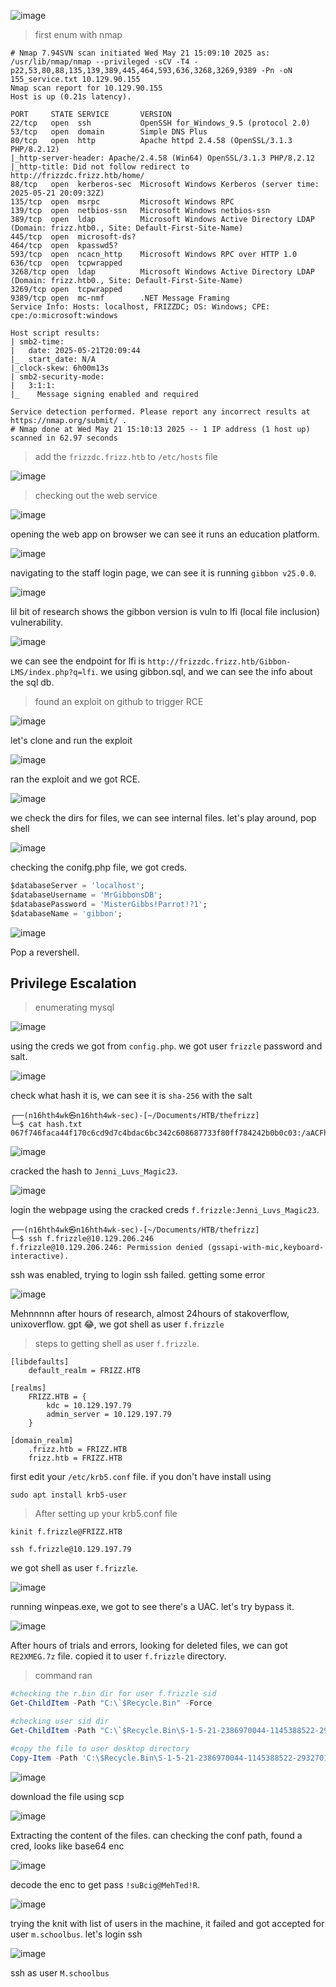 ![image](https://github.com/user-attachments/assets/b18d55ca-14a8-490a-97e6-2e9231fc8eb8)

> first enum with nmap

```shell
# Nmap 7.94SVN scan initiated Wed May 21 15:09:10 2025 as: /usr/lib/nmap/nmap --privileged -sCV -T4 -p22,53,80,88,135,139,389,445,464,593,636,3268,3269,9389 -Pn -oN 155_service.txt 10.129.90.155
Nmap scan report for 10.129.90.155
Host is up (0.21s latency).

PORT     STATE SERVICE       VERSION
22/tcp   open  ssh           OpenSSH for_Windows_9.5 (protocol 2.0)
53/tcp   open  domain        Simple DNS Plus
80/tcp   open  http          Apache httpd 2.4.58 (OpenSSL/3.1.3 PHP/8.2.12)
|_http-server-header: Apache/2.4.58 (Win64) OpenSSL/3.1.3 PHP/8.2.12
|_http-title: Did not follow redirect to http://frizzdc.frizz.htb/home/
88/tcp   open  kerberos-sec  Microsoft Windows Kerberos (server time: 2025-05-21 20:09:32Z)
135/tcp  open  msrpc         Microsoft Windows RPC
139/tcp  open  netbios-ssn   Microsoft Windows netbios-ssn
389/tcp  open  ldap          Microsoft Windows Active Directory LDAP (Domain: frizz.htb0., Site: Default-First-Site-Name)
445/tcp  open  microsoft-ds?
464/tcp  open  kpasswd5?
593/tcp  open  ncacn_http    Microsoft Windows RPC over HTTP 1.0
636/tcp  open  tcpwrapped
3268/tcp open  ldap          Microsoft Windows Active Directory LDAP (Domain: frizz.htb0., Site: Default-First-Site-Name)
3269/tcp open  tcpwrapped
9389/tcp open  mc-nmf        .NET Message Framing
Service Info: Hosts: localhost, FRIZZDC; OS: Windows; CPE: cpe:/o:microsoft:windows

Host script results:
| smb2-time: 
|   date: 2025-05-21T20:09:44
|_  start_date: N/A
|_clock-skew: 6h00m13s
| smb2-security-mode: 
|   3:1:1: 
|_    Message signing enabled and required

Service detection performed. Please report any incorrect results at https://nmap.org/submit/ .
# Nmap done at Wed May 21 15:10:13 2025 -- 1 IP address (1 host up) scanned in 62.97 seconds
```

> add the `frizzdc.frizz.htb` to `/etc/hosts` file

![image](https://github.com/user-attachments/assets/414ff2af-a7ae-4950-8c1f-fc7cf91d8c99)

> checking out the web service

![image](https://github.com/user-attachments/assets/4cefd179-0489-4ae0-be5c-ca4608ff3c5f)

opening the web app on browser we can see it runs an education platform. 

![image](https://github.com/user-attachments/assets/1757a8cc-aa0f-47e6-b707-3de0ada637b7)

navigating to the staff login page, we can see it is running `gibbon v25.0.0`. 

![image](https://github.com/user-attachments/assets/6b364863-e852-4c9e-b877-091e7b60b996)

lil bit of research shows the gibbon version is vuln to lfi (local file inclusion) vulnerability.

![image](https://github.com/user-attachments/assets/ce8bae4a-fdf1-4730-b6e4-252fcaeb9f66)

we can see the endpoint for lfi is `http://frizzdc.frizz.htb/Gibbon-LMS/index.php?q=lfi`. we using gibbon.sql, and we can see the info about the sql db. 

> found an exploit on github to trigger RCE

![image](https://github.com/user-attachments/assets/d345733f-b6a9-4b0e-9f75-7e4c7e1e8869)

let's clone and run the exploit 

![image](https://github.com/user-attachments/assets/3fe86a84-377e-449c-aa09-e59c35eba698)

ran the exploit and we got RCE. 

![image](https://github.com/user-attachments/assets/c8cedad4-8983-4833-8f10-176023db8f1a)

we check the dirs for files, we can see internal files. let's play around, pop shell 

![image](https://github.com/user-attachments/assets/438814dc-9384-4b49-b78c-0cb30399c771)

checking the conifg.php file, we got creds. 

```sql
$databaseServer = 'localhost';
$databaseUsername = 'MrGibbonsDB';
$databasePassword = 'MisterGibbs!Parrot!?1';
$databaseName = 'gibbon';
```

![image](https://github.com/user-attachments/assets/930dcbd5-c2b3-4907-9156-81c8a9a92ec9)

Pop a revershell.



## Privilege Escalation


> enumerating mysql

![image](https://github.com/user-attachments/assets/b187bb46-aa6f-4718-9d4f-57db53cfe8d6)

using the creds we got from `config.php`. we got user `frizzle` password and salt. 

![image](https://github.com/user-attachments/assets/33121bbe-d430-400f-a025-d1624423d780)

check what hash it is, we can see it is `sha-256` with the salt 

```shell
┌──(n16hth4wk㉿n16hth4wk-sec)-[~/Documents/HTB/thefrizz]
└─$ cat hash.txt 
067f746faca44f170c6cd9d7c4bdac6bc342c608687733f80ff784242b0b0c03:/aACFhikmNopqrRTVz2489
```

![image](https://github.com/user-attachments/assets/769f980a-a009-498f-a3e1-ec948ef8bde2)

cracked the hash to `Jenni_Luvs_Magic23`. 

![image](https://github.com/user-attachments/assets/c4f86167-5050-4db7-b028-032ffa76526e)

login the webpage using the cracked creds `f.frizzle:Jenni_Luvs_Magic23`.

```shell
┌──(n16hth4wk㉿n16hth4wk-sec)-[~/Documents/HTB/thefrizz]
└─$ ssh f.frizzle@10.129.206.246     
f.frizzle@10.129.206.246: Permission denied (gssapi-with-mic,keyboard-interactive).
```
ssh was enabled, trying to login ssh failed. getting some error 

![image](https://github.com/user-attachments/assets/5237dfae-262d-499c-8681-0229204271e7)

Mehnnnnn after hours of research, almost 24hours of stakoverflow, unixoverflow. gpt 😂, we got shell as user `f.frizzle`

> steps to getting shell as user `f.frizzle`.

```
[libdefaults]
    default_realm = FRIZZ.HTB

[realms]
    FRIZZ.HTB = {
        kdc = 10.129.197.79
        admin_server = 10.129.197.79
    }

[domain_realm]
    .frizz.htb = FRIZZ.HTB
    frizz.htb = FRIZZ.HTB
```

first edit your `/etc/krb5.conf` file. if you don't have install using 

```
sudo apt install krb5-user
```

> After setting up your krb5.conf file

```shell
kinit f.frizzle@FRIZZ.HTB

ssh f.frizzle@10.129.197.79
```
we got shell as user `f.frizzle`.

![image](https://github.com/user-attachments/assets/cfc339e4-7f0a-4ab5-ae54-b4d8ba1a7a75)

running winpeas.exe, we got to see there's a UAC. let's try bypass it. 

![image](https://github.com/user-attachments/assets/19d64fea-f4b0-4956-8c26-67249692f0d9)

After hours of trials and errors, looking for deleted files, we can got `RE2XMEG.7z` file. copied it to user `f.frizzle` directory. 

> command ran

```powershell
#checking the r.bin dir for user f.frizzle sid
Get-ChildItem -Path "C:\`$Recycle.Bin" -Force

#checking user sid dir
Get-ChildItem -Path "C:\`$Recycle.Bin\S-1-5-21-2386970044-1145388522-2932701813-1103" -Force

#copy the file to user desktop directory
Copy-Item -Path 'C:\$Recycle.Bin\S-1-5-21-2386970044-1145388522-2932701813-1103\$RE2XMEG.7z' -Destination "C:\Users\f.frizzle\Desktop\recover.7z"
```

![image](https://github.com/user-attachments/assets/64cb5457-36a1-4657-b950-3c6f60a7afd5)

download the file using scp 

![image](https://github.com/user-attachments/assets/f4be17af-2923-4a07-9030-108dcd8cfb81)

Extracting the content of the files. can checking the conf path, found a cred, looks like base64 enc 

![image](https://github.com/user-attachments/assets/a1eee2cb-eb84-4f35-a732-eef39b289c2e)

decode the enc to get pass `!suBcig@MehTed!R`.

![image](https://github.com/user-attachments/assets/22ac59cd-9bc5-439f-95e7-ec9980f99e94)

trying the knit with list of users in the machine, it failed and got accepted for user `m.schoolbus`. let's login ssh

![image](https://github.com/user-attachments/assets/f9d48816-e051-4977-abe7-bc78ff075b9a)

ssh as user `M.schoolbus`






